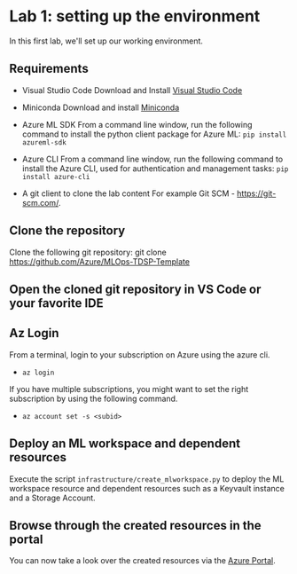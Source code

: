# Lab 1: setting up the environment

In this first lab, we'll set up our working environment.

## Requirements

* Visual Studio Code
  Download and Install [Visual Studio Code](https://code.visualstudio.com/)

* Miniconda
  Download and install [Miniconda](https://docs.conda.io/en/latest/miniconda.html)

* Azure ML SDK
  From a command line window, run the following command to install the python client package for Azure ML: `pip install azureml-sdk`

* Azure CLI
  From a command line window, run the following command to install the Azure CLI, used for authentication and management tasks: `pip install azure-cli`

* A git client to clone the lab content
  For example Git SCM - https://git-scm.com/.

## Clone the repository

Clone the following git repository: git clone  https://github.com/Azure/MLOps-TDSP-Template

## Open the cloned git repository in VS Code or your favorite IDE

## Az Login
From a terminal, login to your subscription on Azure using the azure cli.

* `az login`

If you have multiple subscriptions, you might want to set the right subscription by using the following command. 

* `az account set -s <subid>`

## Deploy an ML workspace and dependent resources 

Execute the script `infrastructure/create_mlworkspace.py` to deploy the ML workspace resource and dependent resources such as a Keyvault instance and a Storage Account.

## Browse through the created resources in the portal

You can now take a look over the created resources via the [Azure Portal](http://portal.azure.com/).

